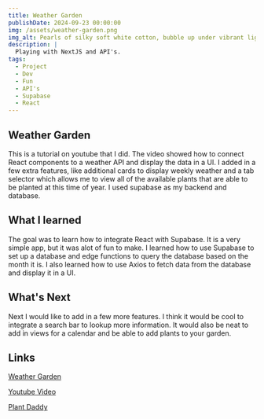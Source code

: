 ```yaml
---
title: Weather Garden
publishDate: 2024-09-23 00:00:00
img: /assets/weather-garden.png
img_alt: Pearls of silky soft white cotton, bubble up under vibrant lighting
description: |
  Playing with NextJS and API's.
tags:
  - Project
  - Dev
  - Fun
  - API's
  - Supabase
  - React
---
```


## Weather Garden

This is a tutorial on youtube that I did. The video showed how to connect React components to a weather API and display the data in a UI. I added in a few extra features, like additional cards to display weekly weather and a tab selector which allows me to view all of the available plants that are able to be planted at this time of year. I used supabase as my backend and database. 

## What I learned

The goal was to learn how to integrate React with Supabase. It is a very simple app, but it was alot of fun to make. I learned how to use Supabase to set up a database and edge functions to query the database based on the month it is. I also learned how to use Axios to fetch data from the database and display it in a UI.

## What's Next

Next I would like to add in a few more features. I think it would be cool to integrate a search bar to lookup more information. It would also be neat to add in views for a calendar and be able to add plants to your garden. 

## Links

[Weather Garden](https://weather-garden.vercel.app/)

[Youtube Video](https://www.youtube.com/watch?v=UjeXpct3p7M)

[Plant Daddy](https://plant-daddy.vercel.app/dashboard)